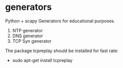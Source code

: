 # generators

Python + scapy
Generators for educational purposes. 
1. NTP generator
2. DNS generator
3. TCP Syn generator

The package tcpreplay should be installed for fast rate:
- sudo apt-get install tcpreplay
